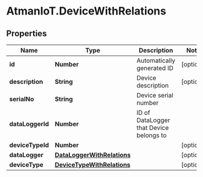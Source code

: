 # AtmanIoT.DeviceWithRelations

## Properties

Name | Type | Description | Notes
------------ | ------------- | ------------- | -------------
**id** | **Number** | Automatically generated ID | [optional] 
**description** | **String** | Device description | [optional] 
**serialNo** | **String** | Device serial number | 
**dataLoggerId** | **Number** | ID of DataLogger that Device belongs to | 
**deviceTypeId** | **Number** |  | [optional] 
**dataLogger** | [**DataLoggerWithRelations**](DataLoggerWithRelations.md) |  | [optional] 
**deviceType** | [**DeviceTypeWithRelations**](DeviceTypeWithRelations.md) |  | [optional] 


